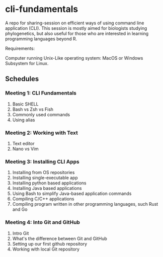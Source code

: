 # cli-fundamentals

A repo for sharing-session on efficient ways of using command line application (CLI). This session is mostly aimed for biologists studying phylogenetics, but also useful for those who are interested in learning programming languages beyond R.

Requirements:

Computer running Unix-Like operating system: MacOS or Windows Subsystem for Linux.

## Schedules

### Meeting 1: CLI Fundamentals

1. Basic SHELL
2. Bash vs Zsh vs Fish
3. Commonly used commands
4. Using alias

### Meeting 2: Working with Text

1. Text editor
2. Nano vs Vim

### Meeting 3: Installing CLI Apps

1. Installing from OS repositories
2. Installing single-executable app
3. Installing python based applications
4. Installing Java based applications
5. Using Bash to simplify Java-based application commands
6. Compiling C/C++ applications
7. Compiling program written in other programming languages, such Rust and Go

### Meeting 4: Into Git and GitHub

1. Intro Git
2. What's the difference between Git and GitHub
3. Setting up our first github repository
4. Working with local Git repository
